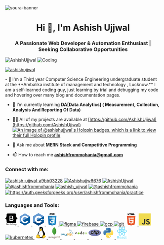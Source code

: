 <img src="https://res.cloudinary.com/superfolio/image/upload/v1620689979/68747470733a2f2f692e70696e696d672e636f6d2f6f726967696e616c732f63362f33332f63322f63363333633230656465383266306530636564376435373064626533613166332e676966_yjuh2s.gif" alt="soura-banner">
<h1 align="center">Hi 👋, I'm Ashish Ujjwal</h1>
<h3 align="center">A Passionate Web Developer & Automation Enthusiast | Seeking Collaborative Opportunities</h3>
<img img align="right" alt="Coding" width="400" src="https://valesh.dev/images/coder.gif">

<p align="left"> <img src="https://komarev.com/ghpvc/?username=AshishUjjwal&label=Profile%20views&color=0e75b6&style=flat" alt="AshishUjjwal" /> </p>

<p align="left"> <a href="https://linkedin.com/in/ashish-ujjwal-a9bb03228/" target="blank"><img src="https://img.shields.io/twitter/follow/ASHISHUJJWAL?logo=linkedin&style=for-the-badge" alt="ashishujjwal" /></a> </p>
<!-- [![An image of @ashishujjwal's Holopin badges, which is a link to view their full Holopin profile](https://holopin.me/ashishujjwal)](https://holopin.io/@ashishujjwal) -->
- 🔭 I'm a Third year Computer Science Engineering undergraduate student at the **Ambalika institute of management and technology , Lucknow.** I am a self-learned coding guy, just learning by trial and debugging my code and hovering over many blog and documentation pages.

- 🌱 I’m currently learning **DA[Data Analytics] ( Measurement, Collection, Analysis And Reporting Of Data)**

- 👨‍💻 All of my projects are available at [https://github.com/AshishUjjwal](https://github.com/AshishUjjwal)
 [![An image of @ashishujjwal's Holopin badges, which is a link to view their full Holopin profile](https://holopin.me/ashishujjwal)](https://holopin.io/@ashishujjwal)

- 💬 Ask me about **MERN Stack and Competitive Programming**

- 📫 How to reach me **<ashishfrommohania@gmail.com>**

<h3 align="left">Connect with me:</h3>
<p align="left">
<a href="https://linkedin.com/in/ashish-ujjwal-a9bb03228/" target="blank"><img align="center" src="https://raw.githubusercontent.com/rahuldkjain/github-profile-readme-generator/master/src/images/icons/Social/linked-in-alt.svg" alt="ashish-ujjwal-a9bb03228" height="30" width="40" /></a>
<a href="https://twitter.com/ASHISHUJJW6676" target="blank"><img align="center" src="https://raw.githubusercontent.com/rahuldkjain/github-profile-readme-generator/master/src/images/icons/Social/twitter.svg" alt="Ashishujjw6676" height="30" width="40" /></a>
<a href="https://www.instagram.com/its_king_ashish12345/" target="blank"><img align="center" src="https://raw.githubusercontent.com/rahuldkjain/github-profile-readme-generator/master/src/images/icons/Social/instagram.svg" alt="AshishUjjwal" height="30" width="40" /></a>
<a href="https://medium.com/@ashishfrommohania" target="blank"><img align="center" src="https://raw.githubusercontent.com/rahuldkjain/github-profile-readme-generator/master/src/images/icons/Social/medium.svg" alt="@ashishfrommohania" height="30" width="40" /></a>
<a href="www.leetcode.com/ashishujjwal" target="blank"><img align="center" src="https://raw.githubusercontent.com/rahuldkjain/github-profile-readme-generator/master/src/images/icons/Social/leet-code.svg" alt="ashish_ujjwal" height="30" width="40" /></a>
<a href="https://medium.com/@ashishfrommohania" target="blank"><img align="center" src="https://raw.githubusercontent.com/rahuldkjain/github-profile-readme-generator/master/src/images/icons/Social/medium.svg" alt="@ashishfrommohania" height="30" width="40" /></a>
<!-- <a href="www.codechef.com/ashish_ujjwal" target="blank"><img align="center" src="https://raw.githubusercontent.com/rahuldkjain/github-profile-readme-generator/master/src/images/icons/Social/codechef.svg" alt="ashish_ujjwal" height="30" width="40" /></a> -->
<a href="https://auth.geeksforgeeks.org/user/ashishfrommohania/practice" target="blank"><img align="center" src="https://raw.githubusercontent.com/rahuldkjain/github-profile-readme-generator/master/src/images/icons/Social/geeks-for-geeks.svg" alt="https://auth.geeksforgeeks.org/user/ashishfrommohania/practice" height="30" width="40" /></a>
</p>

<h3 align="left">Languages and Tools:</h3>
<p align="left"> <a href="https://getbootstrap.com" target="_blank" rel="noreferrer"> <img src="https://raw.githubusercontent.com/devicons/devicon/master/icons/bootstrap/bootstrap-plain-wordmark.svg" alt="bootstrap" width="40" height="40"/> </a> <a href="https://www.cprogramming.com/" target="_blank" rel="noreferrer"> <img src="https://raw.githubusercontent.com/devicons/devicon/master/icons/c/c-original.svg" alt="c" width="40" height="40"/> </a> <a href="https://www.w3schools.com/cpp/" target="_blank" rel="noreferrer"> <img src="https://raw.githubusercontent.com/devicons/devicon/master/icons/cplusplus/cplusplus-original.svg" alt="cplusplus" width="40" height="40"/> </a> <a href="https://www.w3schools.com/css/" target="_blank" rel="noreferrer"> <img src="https://raw.githubusercontent.com/devicons/devicon/master/icons/css3/css3-original-wordmark.svg" alt="css3" width="40" height="40"/> </a> <a href="https://www.figma.com/" target="_blank" rel="noreferrer"> <img src="https://www.vectorlogo.zone/logos/figma/figma-icon.svg" alt="figma" width="40" height="40"/> </a> <a href="https://firebase.google.com/" target="_blank" rel="noreferrer"> <img src="https://www.vectorlogo.zone/logos/firebase/firebase-icon.svg" alt="firebase" width="40" height="40"/> </a> <a href="https://cloud.google.com" target="_blank" rel="noreferrer"> <img src="https://www.vectorlogo.zone/logos/google_cloud/google_cloud-icon.svg" alt="gcp" width="40" height="40"/> </a> <a href="https://git-scm.com/" target="_blank" rel="noreferrer"> <img src="https://www.vectorlogo.zone/logos/git-scm/git-scm-icon.svg" alt="git" width="40" height="40"/> </a> <a href="https://www.w3.org/html/" target="_blank" rel="noreferrer"> <img src="https://raw.githubusercontent.com/devicons/devicon/master/icons/html5/html5-original-wordmark.svg" alt="html5" width="40" height="40"/> </a> <a href="https://developer.mozilla.org/en-US/docs/Web/JavaScript" target="_blank" rel="noreferrer"> <img src="https://raw.githubusercontent.com/devicons/devicon/master/icons/javascript/javascript-original.svg" alt="javascript" width="40" height="40"/> </a> <a href="https://kubernetes.io" target="_blank" rel="noreferrer"> <img src="https://www.vectorlogo.zone/logos/kubernetes/kubernetes-icon.svg" alt="kubernetes" width="40" height="40"/> </a> <a href="https://www.linux.org/" target="_blank" rel="noreferrer"> <img src="https://raw.githubusercontent.com/devicons/devicon/master/icons/linux/linux-original.svg" alt="linux" width="40" height="40"/> </a> <a href="https://www.mongodb.com/" target="_blank" rel="noreferrer"> <img src="https://raw.githubusercontent.com/devicons/devicon/master/icons/mongodb/mongodb-original-wordmark.svg" alt="mongodb" width="40" height="40"/> </a> <a href="https://www.mysql.com/" target="_blank" rel="noreferrer"> <img src="https://raw.githubusercontent.com/devicons/devicon/master/icons/mysql/mysql-original-wordmark.svg" alt="mysql" width="40" height="40"/> </a> <a href="https://nodejs.org" target="_blank" rel="noreferrer"> <img src="https://raw.githubusercontent.com/devicons/devicon/master/icons/nodejs/nodejs-original-wordmark.svg" alt="nodejs" width="40" height="40"/> </a> <a href="https://www.php.net" target="_blank" rel="noreferrer"> <img src="https://raw.githubusercontent.com/devicons/devicon/master/icons/php/php-original.svg" alt="php" width="40" height="40"/> </a> <a href="https://www.python.org" target="_blank" rel="noreferrer"> <img src="https://raw.githubusercontent.com/devicons/devicon/master/icons/python/python-original.svg" alt="python" width="40" height="40"/> </a> <a href="https://reactjs.org/" target="_blank" rel="noreferrer"> <img src="https://raw.githubusercontent.com/devicons/devicon/master/icons/react/react-original-wordmark.svg" alt="react" width="40" height="40"/> </a> </p>

<!--<p><img align="left" src="https://github-readme-stats.vercel.app/api/top-langs?username=AshishUjjwal&show_icons=true&locale=en&layout=compact" alt="AshishUjjwal" /></p>-->

<!--<p>&nbsp;<img align="center" src="https://github-readme-stats.vercel.app/api?username=AshishUjjwal&show_icons=true&locale=en" alt="AshishUjjwal" /></p>-->

<!--<p><img align="center" src="https://github-readme-streak-stats.herokuapp.com/?user=AshishUjjwal&" alt="AshishUjjwal" /></p>-->
